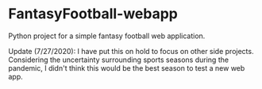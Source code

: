 # FantasyFootball-webapp
Python project for a simple fantasy football web application.

Update (7/27/2020): I have put this on hold to focus on other side projects. Considering the uncertainty surrounding sports seasons during the pandemic, I didn't think this would be the best season to test a new web app.
